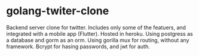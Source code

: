 # golang-twiter-clone
Backend server clone for twitter.
Includes only some of the featuers, and integrated with a mobile app (Flutter).
Hosted in heroku.
Using postgress as a database and gorm as an orm.
Using gorilla mux for routing, without any framework.
Bcrypt for hasing passwords, and jwt for auth.
